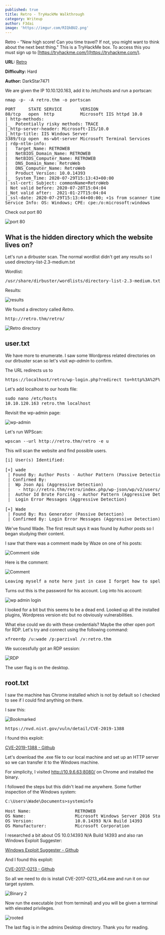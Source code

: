 ```yaml
---
published: true
title: Retro - TryHackMe Walkthrough
category: Writeup
author: F3dai
image: 'https://imgur.com/RIQkBU2.png'
---
```

Retro - "New high score! Can you time travel? If not, you might want to think about the next best thing." This is a TryHackMe box. To access this you must sign up to [https://tryhackme.com/](https://tryhackme.com/). 

**URL:** [Retro](https://tryhackme.com/room/retro)

**Difficulty:** Hard

**Author:** DarkStar7471

We are given the IP 10.10.120.163, add it to /etc/hosts and run a portscan:

<pre>nmap -p- -A retro.thm -o portscan</pre>

<pre>PORT     STATE SERVICE       VERSION
80/tcp   open  http          Microsoft IIS httpd 10.0
| http-methods: 
|_  Potentially risky methods: TRACE
|_http-server-header: Microsoft-IIS/10.0
|_http-title: IIS Windows Server
3389/tcp open  ms-wbt-server Microsoft Terminal Services
| rdp-ntlm-info: 
|   Target_Name: RETROWEB
|   NetBIOS_Domain_Name: RETROWEB
|   NetBIOS_Computer_Name: RETROWEB
|   DNS_Domain_Name: RetroWeb
|   DNS_Computer_Name: RetroWeb
|   Product_Version: 10.0.14393
|_  System_Time: 2020-07-29T15:13:43+00:00
| ssl-cert: Subject: commonName=RetroWeb
| Not valid before: 2020-07-28T15:04:04
|_Not valid after:  2021-01-27T15:04:04
|_ssl-date: 2020-07-29T15:13:44+00:00; +1s from scanner time.
Service Info: OS: Windows; CPE: cpe:/o:microsoft:windows
</pre>

Check out port 80

![port 80](https://imgur.com/eUbzOuP.png)

## What is the hidden directory which the website lives on?

Let's run a dirbuster scan. The normal wordlist didn't get any results so I used directory-list-2.3-medium.txt

Wordlist:

<pre>/usr/share/dirbuster/wordlists/directory-list-2.3-medium.txt</pre>

Results:

![results](https://imgur.com/fyzqHrt.png)

We found a directory called *Retro*.

<pre>http://retro.thm/retro/</pre>

![Retro directory](https://imgur.com/nccw0E4.png)

## user.txt

We have more to enumerate. I saw some Wordpress related directories on our dirbuster scan so let's visit *wp-admin* to confirm.

The URL redirects us to 

<pre>https://localhost/retro/wp-login.php?redirect_to=http%3A%2F%2Fretro.thm%2Fretro%2Fwp-admin%2F&reauth=1</pre>

Let's add localhost to our hosts file:

<pre>sudo nano /etc/hosts
10.10.120.163 retro.thm localhost</pre>

Revisit the wp-admin page:

![wp-admin](https://imgur.com/mxBpuMF.png)

Let's run WPScan:

<pre>wpscan --url http://retro.thm/retro -e u</pre>

This will scan the website and find possible users.

<pre>[i] User(s) Identified:

[+] wade
 | Found By: Author Posts - Author Pattern (Passive Detection)
 | Confirmed By:
 |  Wp Json Api (Aggressive Detection)
 |   - http://retro.thm/retro/index.php/wp-json/wp/v2/users/?per_page=100&page=1
 |  Author Id Brute Forcing - Author Pattern (Aggressive Detection)
 |  Login Error Messages (Aggressive Detection)

[+] Wade
 | Found By: Rss Generator (Passive Detection)
 | Confirmed By: Login Error Messages (Aggressive Detection)</pre>
 
We've found Wade. The first result says it was found by Author posts so I began studying their content. 
 
I saw that there was a comment made by Waze on one of his posts:
 
![Comment side](https://imgur.com/pERGsIH.png)
 
Here is the comment:
 
![Comment](https://imgur.com/5N1Ib5w.png)
 
<pre>Leaving myself a note here just in case I forget how to spell it: parzival</pre>
 
Turns out this is the password for his account. Log into his account:
 
![wp admin login](https://imgur.com/EqI6Bfx.png)
 
I looked for a bit but this seems to be a dead end. Looked up all the installed plugins, Wordpress version etc but no obviously vulnerabilities. 
 
What else could we do with these credentials? Maybe the other open port for RDP. Let's try and connect using the following command:
 
<pre>xfreerdp /u:wade /p:parzival /v:retro.thm</pre>
 
We successfully got an RDP session:
 
![RDP](https://imgur.com/Xzbdk0e.png)
 
The user flag is on the desktop.
 
## root.txt
 
I saw the machine has Chrome installed which is not by default so I checked to see if I could find anything on there. 

I saw this:

![Bookmarked](https://imgur.com/4zjBV6L.png)

<pre>https://nvd.nist.gov/vuln/detail/CVE-2019-1388</pre>

I found this exploit:

[CVE-2019-1388 - Github](https://github.com/jas502n/CVE-2019-1388)

Let's download the .exe file to our local machine and set up an HTTP server so we can transfer it to the Windows machine.

For simplicity, I visited http://10.9.6.63:8080/ on Chrome and installed the binary.

I followed the steps but this didn't lead me anywhere. Some further inspection of the Windows system:

<pre>C:\Users\Wade\Documents>systeminfo

Host Name:                 RETROWEB
OS Name:                   Microsoft Windows Server 2016 Standard
OS Version:                10.0.14393 N/A Build 14393
OS Manufacturer:           Microsoft Corporation</pre>

I researched a bit about OS 10.0.14393 N/A Build 14393 and also ran Windows Exploit Suggester:

[Windows Exploit Suggester - Github](https://github.com/AonCyberLabs/Windows-Exploit-Suggester)

And I found this exploit:

[CVE-2017-0213 - Github](https://github.com/SecWiki/windows-kernel-exploits/tree/master/CVE-2017-0213)

So all we need to do is install CVE-2017-0213_x64.exe and run it on our target system. 

![Binary 2](https://imgur.com/Z16TSyC.png)

Now run the executable (not from terminal) and you will be given a terminal with elevated privileges.

![rooted](https://imgur.com/bl6ZRVP.png)

The last flag is in the admins Desktop directory. Thank you for reading.